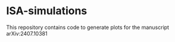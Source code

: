 # ISA-simulations
This repository contains code to generate plots for the manuscript arXiv:2407.10381
